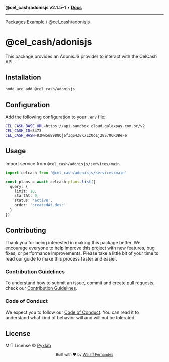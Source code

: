 **@cel_cash/adonisjs v2.1.5-1** • [**Docs**](modules.md)

***

[Packages Example](../../README.md) / @cel\_cash/adonisjs

# @cel_cash/adonisjs

This package provides an AdonisJS provider to interact with the CelCash API.

## Installation

```bash
node ace add @cel_cash/adonisjs
```

## Configuration

Add the following configuration to your `.env` file:

```bash
CEL_CASH_BASE_URL=https://api.sandbox.cloud.galaxpay.com.br/v2
CEL_CASH_ID=5473
CEL_CASH_HASH=83Mw5u8988Qj6fZqS4Z8K7LzOo1j28S706R0BeFe
```

## Usage

Import service from `@cel_cash/adonisjs/services/main`

```typescript
import celcash from '@cel_cash/adonisjs/services/main'

const plans = await celcash.plans.list({
  query: {
    limit: 10,
    startAt: 0,
    status: 'active',
    order: 'createdAt.desc'
  }
})
```

## Contributing

Thank you for being interested in making this package better. We encourage everyone to help improve this project with new features, bug fixes, or performance improvements. Please take a little bit of your time to read our guide to make this process faster and easier.

### Contribution Guidelines

To understand how to submit an issue, commit and create pull requests, check our [Contribution Guidelines](/.github/CONTRIBUTING.md).

### Code of Conduct

We expect you to follow our [Code of Conduct](/.github/CODE_OF_CONDUCT.md). You can read it to understand what kind of behavior will and will not be tolerated.

## License

MIT License © [Pyxlab](https://github.com/Pyxlab)

<div align="center">
  <sub>Built with ❤︎ by <a href="https://github.com/lncitador">Walaff Fernandes</a>
</div>
